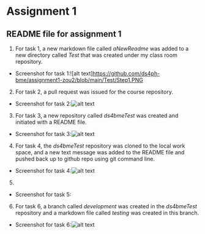 # Assignment 1
## README file for assignment 1
1. For task 1, a new markdown file called *aNewReadme* was added to a new directory called *Test* that was created under my class room repository.
+ Screenshot for task 1:![alt text]https://github.com/ds4ph-bme/assignment1-zou2/blob/main/Test/Step1.PNG

2. For task 2, a pull request was issued for the course repository.
+ Screenshot for task 2:![alt text](https://github.com/ds4ph-bme/assignment1-zou2/blob/main/Test/Step2.PNG)

3. For task 3, a new repository called *ds4bmeTest* was created and initiated with a README file.
+ Screenshot for task 3:![alt text](https://github.com/ds4ph-bme/assignment1-zou2/blob/main/Test/Step3.PNG)

4. For task 4, the *ds4bmeTest* repository was cloned to the local work space, and a new text message was added to the README file and pushed back up to github repo using git command line.
+ Screenshot for task 4:![alt text](https://github.com/ds4ph-bme/assignment1-zou2/blob/main/Test/Step4.PNG)

5. 
+ Screenshot for task 5:

6. For task 6, a branch called *development* was created in the *ds4bmeTest* repository and a markdown file called *testing* was created in this branch.
+ Screenshot for task 6:![alt text](https://github.com/ds4ph-bme/assignment1-zou2/blob/main/Test/Step6.PNG)

